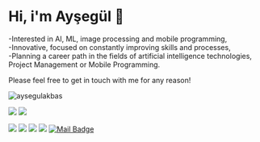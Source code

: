 

# Hi, i'm Ayşegül 🙋
-Interested in AI, ML, image processing and mobile programming,<br /> 
-Innovative, focused on constantly improving skills and processes,<br /> 
-Planning a career path in the fields of artificial intelligence technologies, Project Management or Mobile Programming.<br /> 

Please feel free to get in touch with me for any reason!

<p align="left"> <img src="https://komarev.com/ghpvc/?username=aysegulakbas" alt="aysegulakbas" /> </p>

[![](https://img.shields.io/twitter/follow/aysegulakbaas?style=social)](https://www.twitter.com/aysegulakbaas)
[![](https://img.shields.io/github/followers/aysegulakbas?style=social)](https://www.github.com/aysegulakbas)


[![](https://img.shields.io/badge/medium-%2312100E.svg?&style=for-the-badge&logo=medium&logoColor=white)](https://medium.com/@aysegulakbas)
[![](https://img.shields.io/badge/twitter-%231DA1F2.svg?&style=for-the-badge&logo=twitter&logoColor=white)](https://www.twitter.com/aysegulakbaas)
[![](https://img.shields.io/badge/linkedin-%230077B5.svg?&style=for-the-badge&logo=linkedin&logoColor=white)](https://www.linkedin.com/in/aysegulakbaas/)
[![](https://img.shields.io/badge/instagram-%23E4405F.svg?&style=for-the-badge&logo=instagram&logoColor=white)](https://instagram.com/aysgllakbas)
[![Mail Badge](https://img.shields.io/badge/aysegulakbaas@gmail.com-c14438?style=for-the-badge&logo=Gmail&logoColor=white&link=mailto:aysegulakbaas@gmail.com)](mailto:aysegulakbaas@gmail.com)
